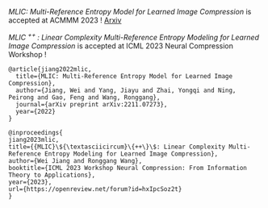 *MLIC: Multi-Reference Entropy Model for Learned Image Compression* is accepted at ACMMM 2023 ! [Arxiv](https://arxiv.org/abs/2211.07273)

*MLIC <sup> ++ </sup>: Linear Complexity Multi-Reference Entropy Modeling for Learned Image Compression* is accepted at ICML 2023 Neural Compression Workshop !


```
@article{jiang2022mlic,
  title={MLIC: Multi-Reference Entropy Model for Learned Image Compression},
  author={Jiang, Wei and Yang, Jiayu and Zhai, Yongqi and Ning, Peirong and Gao, Feng and Wang, Ronggang},
  journal={arXiv preprint arXiv:2211.07273},
  year={2022}
}
```

```
@inproceedings{
jiang2023mlic,
title={{MLIC}\${\textasciicircum}\{++\}\$: Linear Complexity Multi-Reference Entropy Modeling for Learned Image Compression},
author={Wei Jiang and Ronggang Wang},
booktitle={ICML 2023 Workshop Neural Compression: From Information Theory to Applications},
year={2023},
url={https://openreview.net/forum?id=hxIpcSoz2t}
}
```
